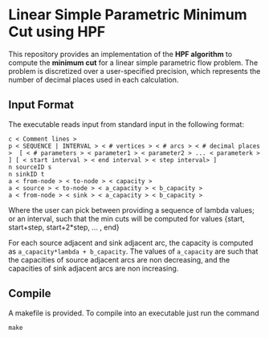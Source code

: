 # Linear Simple Parametric Minimum Cut using HPF

This repository provides an implementation of the **HPF algorithm** to compute the **minimum cut** for a linear simple parametric flow problem. The problem is discretized over a user-specified precision, which represents the number of decimal places used in each calculation.

## Input Format

The executable reads input from standard input in the following format:

```
c < Comment lines >
p < SEQUENCE | INTERVAL > < # vertices > < # arcs > < # decimal places >  [ < # parameters > < parameter1 > < parameter2 > ... < parameterk > ] [ < start interval > < end interval > < step interval> ]
n sourceID s
n sinkID t
a < from-node > < to-node > < capacity >
a < source > < to-node > < a_capacity > < b_capacity > 
a < from-node > < sink > < a_capacity > < b_capacity > 
```
Where the user can pick between providing a sequence of lambda values; or an interval, such that the min cuts will be computed for values {start, start+step, start+2*step, ... , end}

For each source adjacent and sink adjacent arc, the capacity is computed as ``a_capacity*lambda + b_capacity``. The values of ``a_capacity`` are such that the capacities of source adjacent arcs are non decreasing, and the capacities of sink adjacent arcs are non increasing.


## Compile

A makefile is provided. To compile into an executable just run the command

```
make
```


